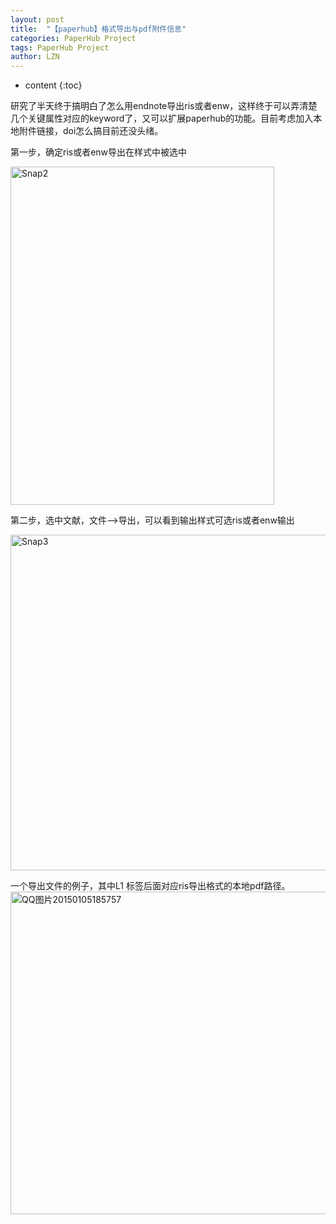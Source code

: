 ```yaml
---
layout: post
title:  "【paperhub】格式导出与pdf附件信息" 
categories: PaperHub Project
tags: PaperHub Project
author: LZN
---
```


* content
{:toc}

研究了半天终于搞明白了怎么用endnote导出ris或者enw，这样终于可以弄清楚几个关键属性对应的keyword了，又可以扩展paperhub的功能。目前考虑加入本地附件链接，doi怎么搞目前还没头绪。

第一步，确定ris或者enw导出在样式中被选中

<a href="https://raw.githubusercontent.com/Novarizark/Novarizark.github.io/masthttps://raw.githubusercontent.com/Novarizark/Novarizark.github.io/master/uploads/2015/01/Snap2.jpg"><img class="alignnone size-full wp-image-378" src="https://raw.githubusercontent.com/Novarizark/Novarizark.github.io/masthttps://raw.githubusercontent.com/Novarizark/Novarizark.github.io/master/uploads/2015/01/Snap2.jpg" alt="Snap2" width="422" height="541" /></a>

第二步，选中文献，文件--&gt;导出，可以看到输出样式可选ris或者enw输出

<a href="https://raw.githubusercontent.com/Novarizark/Novarizark.github.io/masthttps://raw.githubusercontent.com/Novarizark/Novarizark.github.io/master/uploads/2015/01/Snap3.jpg"><img class="alignnone size-full wp-image-379" src="https://raw.githubusercontent.com/Novarizark/Novarizark.github.io/masthttps://raw.githubusercontent.com/Novarizark/Novarizark.github.io/master/uploads/2015/01/Snap3.jpg" alt="Snap3" width="577" height="537" /></a>

一个导出文件的例子，其中L1 标签后面对应ris导出格式的本地pdf路径。
<a href="https://raw.githubusercontent.com/Novarizark/Novarizark.github.io/masthttps://raw.githubusercontent.com/Novarizark/Novarizark.github.io/master/uploads/2015/01/Snap3.jpg"><img class="alignnone size-full wp-image-380" src="https://raw.githubusercontent.com/Novarizark/Novarizark.github.io/masthttps://raw.githubusercontent.com/Novarizark/Novarizark.github.io/master/uploads/2015/01/QQ图片20150105185757.jpg" alt="QQ图片20150105185757" width="758" height="516" /></a>

&nbsp;